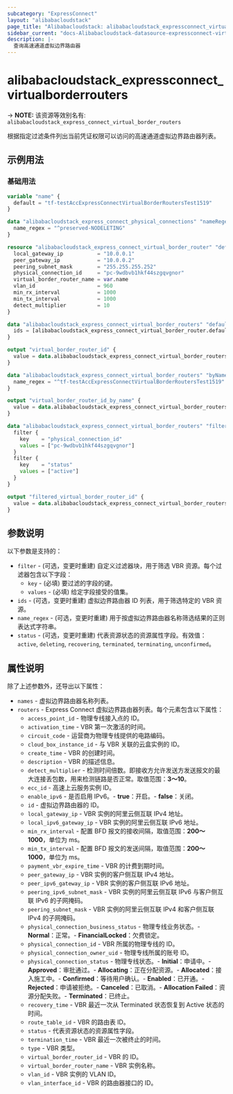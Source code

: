 ```yaml
---
subcategory: "ExpressConnect"
layout: "alibabacloudstack"
page_title: "Alibabacloudstack: alibabacloudstack_expressconnect_virtualborderrouters"
sidebar_current: "docs-Alibabacloudstack-datasource-expressconnect-virtualborderrouters"
description: |- 
  查询高速通道虚拟边界路由器
---
```


# alibabacloudstack_expressconnect_virtualborderrouters
-> **NOTE:** 该资源等效别名有: `alibabacloudstack_express_connect_virtual_border_routers`

根据指定过滤条件列出当前凭证权限可以访问的高速通道虚拟边界路由器列表。

## 示例用法

### 基础用法

```terraform
variable "name" {
  default = "tf-testAccExpressConnectVirtualBorderRoutersTest1519"
}

data "alibabacloudstack_express_connect_physical_connections" "nameRegex" {
  name_regex = "^preserved-NODELETING"
}

resource "alibabacloudstack_express_connect_virtual_border_router" "default" {
  local_gateway_ip           = "10.0.0.1"
  peer_gateway_ip            = "10.0.0.2"
  peering_subnet_mask        = "255.255.255.252"
  physical_connection_id     = "pc-9wdbvb1hkf44szgqvgnor"
  virtual_border_router_name = var.name
  vlan_id                    = 960
  min_rx_interval            = 1000
  min_tx_interval            = 1000
  detect_multiplier          = 10
}

data "alibabacloudstack_express_connect_virtual_border_routers" "default" {
  ids = [alibabacloudstack_express_connect_virtual_border_router.default.id]
}

output "virtual_border_router_id" {
  value = data.alibabacloudstack_express_connect_virtual_border_routers.default.routers.0.id
}

data "alibabacloudstack_express_connect_virtual_border_routers" "byName" {
  name_regex = "^tf-testAccExpressConnectVirtualBorderRoutersTest1519"
}

output "virtual_border_router_id_by_name" {
  value = data.alibabacloudstack_express_connect_virtual_border_routers.byName.routers.0.id
}

data "alibabacloudstack_express_connect_virtual_border_routers" "filtered" {
  filter {
    key    = "physical_connection_id"
    values = ["pc-9wdbvb1hkf44szgqvgnor"]
  }
  filter {
    key    = "status"
    values = ["active"]
  }
}

output "filtered_virtual_border_router_id" {
  value = data.alibabacloudstack_express_connect_virtual_border_routers.filtered.routers.0.id
}
```

## 参数说明

以下参数是支持的：

* `filter` - (可选，变更时重建) 自定义过滤器块，用于筛选 VBR 资源。每个过滤器包含以下字段：
  * `key` - (必填) 要过滤的字段的键。
  * `values` - (必填) 给定字段接受的值集。
* `ids` - (可选，变更时重建) 虚拟边界路由器 ID 列表，用于筛选特定的 VBR 资源。
* `name_regex` - (可选，变更时重建) 用于按虚拟边界路由器名称筛选结果的正则表达式字符串。
* `status` - (可选，变更时重建) 代表资源状态的资源属性字段。有效值：`active`, `deleting`, `recovering`, `terminated`, `terminating`, `unconfirmed`。

## 属性说明

除了上述参数外，还导出以下属性：

* `names` - 虚拟边界路由器名称列表。
* `routers` - Express Connect 虚拟边界路由器列表。每个元素包含以下属性：
  * `access_point_id` - 物理专线接入点的 ID。
  * `activation_time` - VBR 第一次激活的时间。
  * `circuit_code` - 运营商为物理专线提供的电路编码。
  * `cloud_box_instance_id` - 与 VBR 关联的云盒实例的 ID。
  * `create_time` - VBR 的创建时间。
  * `description` - VBR 的描述信息。
  * `detect_multiplier` - 检测时间倍数。即接收方允许发送方发送报文的最大连接丢包数，用来检测链路是否正常。取值范围：**3～10**。
  * `ecc_id` - 高速上云服务实例 ID。
  * `enable_ipv6` - 是否启用 IPv6。- **true**：开启。- **false**：关闭。
  * `id` - 虚拟边界路由器的 ID。
  * `local_gateway_ip` - VBR 实例的阿里云侧互联 IPv4 地址。
  * `local_ipv6_gateway_ip` - VBR 实例的阿里云侧互联 IPv6 地址。
  * `min_rx_interval` - 配置 BFD 报文的接收间隔，取值范围：**200～1000**，单位为 ms。
  * `min_tx_interval` - 配置 BFD 报文的发送间隔，取值范围：**200～1000**，单位为 ms。
  * `payment_vbr_expire_time` - VBR 的计费到期时间。
  * `peer_gateway_ip` - VBR 实例的客户侧互联 IPv4 地址。
  * `peer_ipv6_gateway_ip` - VBR 实例的客户侧互联 IPv6 地址。
  * `peering_ipv6_subnet_mask` - VBR 实例的阿里云侧互联 IPv6 与客户侧互联 IPv6 的子网掩码。
  * `peering_subnet_mask` - VBR 实例的阿里云侧互联 IPv4 和客户侧互联 IPv4 的子网掩码。
  * `physical_connection_business_status` - 物理专线业务状态。- **Normal**：正常。- **FinancialLocked**：欠费锁定。
  * `physical_connection_id` - VBR 所属的物理专线的 ID。
  * `physical_connection_owner_uid` - 物理专线所属的账号 ID。
  * `physical_connection_status` - 物理专线状态。- **Initial**：申请中。- **Approved**：审批通过。- **Allocating**：正在分配资源。- **Allocated**：接入施工中。- **Confirmed**：等待用户确认。- **Enabled**：已开通。- **Rejected**：申请被拒绝。- **Canceled**：已取消。- **Allocation Failed**：资源分配失败。- **Terminated**：已终止。
  * `recovery_time` - VBR 最近一次从 Terminated 状态恢复到 Active 状态的时间。
  * `route_table_id` - VBR 的路由表 ID。
  * `status` - 代表资源状态的资源属性字段。
  * `termination_time` - VBR 最近一次被终止的时间。
  * `type` - VBR 类型。
  * `virtual_border_router_id` - VBR 的 ID。
  * `virtual_border_router_name` - VBR 实例名称。
  * `vlan_id` - VBR 实例的 VLAN ID。
  * `vlan_interface_id` - VBR 的路由器接口的 ID。